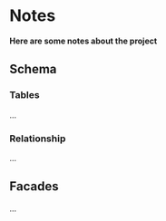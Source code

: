 # Notes

**Here are some notes about the project**

## Schema

### Tables
...

### Relationship
...

## Facades
  
...

